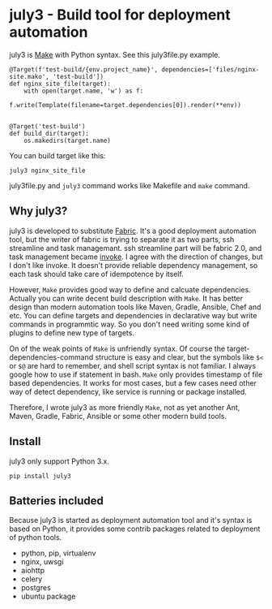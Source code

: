 # july3 - Build tool for deployment automation

july3 is [Make](https://en.wikipedia.org/wiki/Make) with Python syntax. See this july3file.py example.

```
@Target(f'test-build/{env.project_name}', dependencies=['files/nginx-site.mako', 'test-build'])
def nginx_site_file(target):
    with open(target.name, 'w') as f:
        f.write(Template(filename=target.dependencies[0]).render(**env))


@Target('test-build')
def build_dir(target):
    os.makedirs(target.name)
```                
You can build target like this:

    july3 nginx_site_file
    
july3file.py and `july3` command works like Makefile and `make` command.


## Why july3?
july3 is developed to substitute [Fabric](http://www.fabfile.org/). It's a good deployment automation tool, but the writer of fabric is trying to separate it as two parts, ssh streamline and task managemant. ssh streamline part will be fabric 2.0, and task management became [invoke](http://www.pyinvoke.org/). I agree with the direction of changes, but I don't like invoke. It doesn't provide reliable dependency management, so each task should take care of idempotence by itself.

However, `Make` provides good way to define and calcuate dependencies. Actually you can write decent build description with `Make`. It has better design than modern automation tools like Maven, Gradle, Ansible, Chef and etc. You can define targets and dependencies in declarative way but write commands in programmtic way. So you don't need writing some kind of plugins to define new type of targets.

On of the weak points of `Make` is unfriendly syntax. Of course the target-dependencies-command structure is easy and clear, but the symbols like `$<` or `$@` are hard to remember, and shell script syntax is not familiar. I always google how to use if statement in bash.  `Make` only provides timestamp of file based dependencies. It works for most cases, but a few cases need other way of detect dependency, like service is running or package installed.

Therefore, I wrote july3 as more friendly `Make`, not as yet another Ant, Maven, Gradle, Fabric, Ansible or some other modern build tools.

## Install
july3 only support Python 3.x.

	pip install july3
	

## Batteries included
Because july3 is started as deployment automation tool and it's syntax is based on Python, it provides some contrib packages related to deployment of python tools.

 * python, pip, virtualenv
 * nginx, uwsgi
 * aiohttp
 * celery
 * postgres
 * ubuntu package
 
